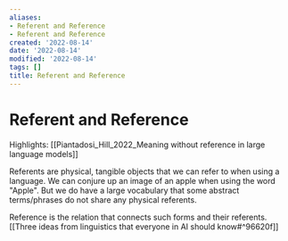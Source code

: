 ```yaml
---
aliases:
- Referent and Reference
- Referent and Reference
created: '2022-08-14'
date: '2022-08-14'
modified: '2022-08-14'
tags: []
title: Referent and Reference
---
```


# Referent and Reference

Highlights: [[Piantadosi_Hill_2022_Meaning without reference in large language models]]

Referents are physical, tangible objects that we can refer to when using a language. We can conjure up an image of an apple when using the word "Apple". But we do have a large vocabulary that some abstract terms/phrases do not share any physical referents.

Reference is the relation that connects such forms and their referents. [[Three ideas from linguistics that everyone in AI should know#^96620f]]